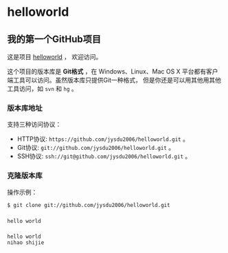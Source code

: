 helloworld
==========
## 我的第一个GitHub项目

这是项目 [helloworld](https://github.com/jysdu2006/helloworld) ，
欢迎访问。

这个项目的版本库是 **Git格式** ，在 Windows、Linux、Mac OS X
平台都有客户端工具可以访问。虽然版本库只提供Git一种格式，
但是你还是可以用其他用其他工具访问，如 ``svn`` 和 ``hg`` 。

### 版本库地址

支持三种访问协议：

* HTTP协议: `https://github.com/jysdu2006/helloworld.git` 。
* Git协议: `git://github.com/jysdu2006/helloworld.git` 。
* SSH协议: `ssh://git@github.com/jysdu2006/helloworld.git` 。

### 克隆版本库

操作示例：

    $ git clone git://github.com/jysdu2006/helloworld.git
###
    hello world
###
    hello world
    nihao shijie
